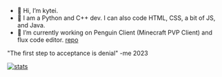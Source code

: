 - 👋 Hi, I’m kytei.
- 👀 I am a Python and C++ dev. I can also code HTML, CSS, a bit of JS, and Java.
- 🌱 I’m currently working on Penguin Client (Minecraft PVP Client) and flux code editor. [repo](https://github.com/kyteidev/FluxEditor)

"The first step to acceptance is denial" -me 2023

[![stats](https://github-readme-stats.vercel.app/api?username=kyteidev&show_icons=true&theme=merko)](https://github.com/anuraghazra/github-readme-stats)
